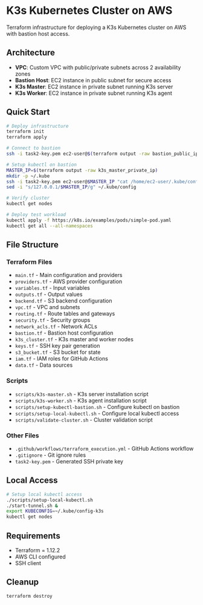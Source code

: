 # K3s Kubernetes Cluster on AWS

Terraform infrastructure for deploying a K3s Kubernetes cluster on AWS with bastion host access.

## Architecture

- **VPC**: Custom VPC with public/private subnets across 2 availability zones
- **Bastion Host**: EC2 instance in public subnet for secure access
- **K3s Master**: EC2 instance in private subnet running K3s server
- **K3s Worker**: EC2 instance in private subnet running K3s agent

## Quick Start

```bash
# Deploy infrastructure
terraform init
terraform apply

# Connect to bastion
ssh -i task2-key.pem ec2-user@$(terraform output -raw bastion_public_ip)

# Setup kubectl on bastion
MASTER_IP=$(terraform output -raw k3s_master_private_ip)
mkdir -p ~/.kube
ssh -i task2-key.pem ec2-user@$MASTER_IP "cat /home/ec2-user/.kube/config" > ~/.kube/config
sed -i "s/127.0.0.1/$MASTER_IP/g" ~/.kube/config

# Verify cluster
kubectl get nodes

# Deploy test workload
kubectl apply -f https://k8s.io/examples/pods/simple-pod.yaml
kubectl get all --all-namespaces
```

## File Structure

### Terraform Files
- `main.tf` - Main configuration and providers
- `providers.tf` - AWS provider configuration
- `variables.tf` - Input variables
- `outputs.tf` - Output values
- `backend.tf` - S3 backend configuration
- `vpc.tf` - VPC and subnets
- `routing.tf` - Route tables and gateways
- `security.tf` - Security groups
- `network_acls.tf` - Network ACLs
- `bastion.tf` - Bastion host configuration
- `k3s_cluster.tf` - K3s master and worker nodes
- `keys.tf` - SSH key pair generation
- `s3_bucket.tf` - S3 bucket for state
- `iam.tf` - IAM roles for GitHub Actions
- `data.tf` - Data sources

### Scripts
- `scripts/k3s-master.sh` - K3s server installation script
- `scripts/k3s-worker.sh` - K3s agent installation script
- `scripts/setup-kubectl-bastion.sh` - Configure kubectl on bastion
- `scripts/setup-local-kubectl.sh` - Configure local kubectl access
- `scripts/validate-cluster.sh` - Cluster validation script

### Other Files
- `.github/workflows/terraform_execution.yml` - GitHub Actions workflow
- `.gitignore` - Git ignore rules
- `task2-key.pem` - Generated SSH private key

## Local Access

```bash
# Setup local kubectl access
./scripts/setup-local-kubectl.sh
./start-tunnel.sh &
export KUBECONFIG=~/.kube/config-k3s
kubectl get nodes
```

## Requirements

- Terraform = 1.12.2
- AWS CLI configured
- SSH client

## Cleanup

```bash
terraform destroy
```